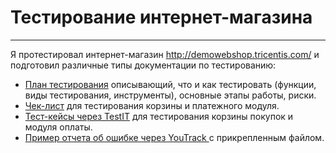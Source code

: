 # Тестирование интернет-магазина

---

Я протестировал интернет-магазин http://demowebshop.tricentis.com/ и подготовил различные типы документации по тестированию:
-  <a href="https://docs.google.com/document/d/1du31MMxACwOFYUNaWd-z8OVbYj3XJ-aM/edit?usp=drive_link&ouid=112536932769033914099&rtpof=true&sd=true/">План тестирования</a> описывающий, что и как тестировать (функции, виды тестирования, инструменты), основные этапы работы, риски.
-  <a href="https://docs.google.com/spreadsheets/d/1Fjt5joCASS1g_TFbH5IABmtjqfabl2aD/edit?usp=drive_link&ouid=112536932769033914099&rtpof=true&sd=true/">Чек-лист</a> для тестирования корзины и платежного модуля.
-  <a href="https://drive.google.com/file/d/1Zb9I_c_FiPsRehcZU93zZWUCFUy9kqvX/view?usp=sharing/">Тест-кейсы через TestIT</a> для тестирования корзины покупок и модуля оплаты.
-  <a href="https://drive.google.com/drive/folders/1lwwR83jlUXSQ6hav0nH8rKn8nvM_5ciy?usp=sharing/">Пример отчета об ошибке через YouTrack </a> с прикрепленным файлом.
